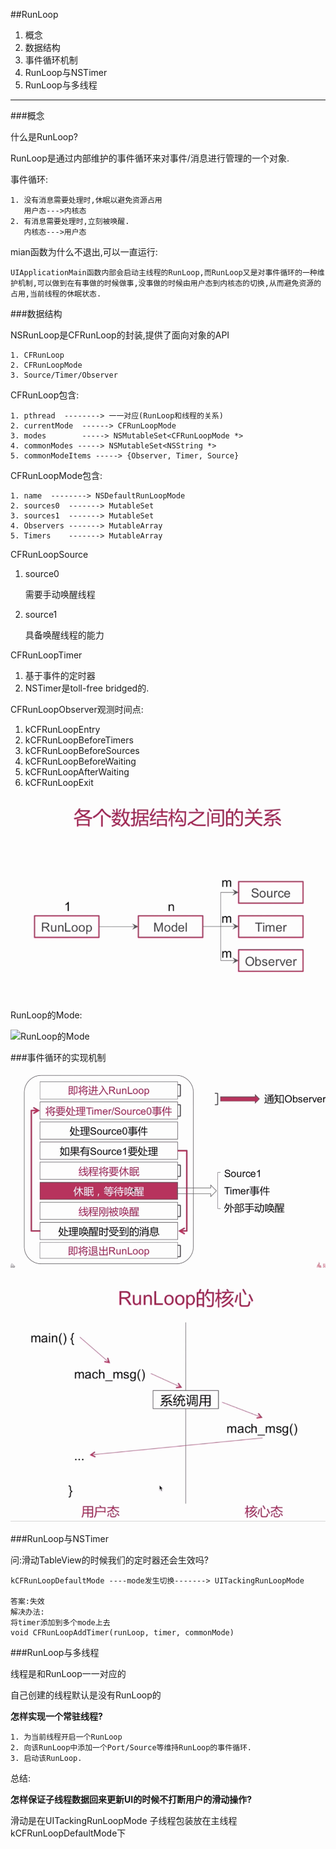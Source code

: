##RunLoop

1. 概念
2. 数据结构
3. 事件循环机制
4. RunLoop与NSTimer
5. RunLoop与多线程

****

###概念

什么是RunLoop?

RunLoop是通过内部维护的事件循环来对事件/消息进行管理的一个对象.

事件循环:

	1. 没有消息需要处理时,休眠以避免资源占用
	   用户态--->内核态
	2. 有消息需要处理时,立刻被唤醒.
	   内核态--->用户态

	
mian函数为什么不退出,可以一直运行:

	UIApplicationMain函数内部会启动主线程的RunLoop,而RunLoop又是对事件循环的一种维护机制,可以做到在有事做的时候做事,没事做的时候由用户态到内核态的切换,从而避免资源的占用,当前线程的休眠状态.
	
###数据结构

NSRunLoop是CFRunLoop的封装,提供了面向对象的API

	1. CFRunLoop
	2. CFRunLoopMode
	3. Source/Timer/Observer
CFRunLoop包含:
	
	1. pthread  --------> 一一对应(RunLoop和线程的关系)
	2. currentMode  ------> CFRunLoopMode
	3. modes		-----> NSMutableSet<CFRunLoopMode *>
	4. commonModes -----> NSMutableSet<NSString *>
	5. commonModeItems -----> {Observer, Timer, Source}
CFRunLoopMode包含:

	1. name  --------> NSDefaultRunLoopMode
	2. sources0  -------> MutableSet 
	3. sources1  -------> MutableSet
	4. Observers -------> MutableArray
	5. Timers	 -------> MutableArray
CFRunLoopSource
	
1. source0

	需要手动唤醒线程
	
2. source1

	具备唤醒线程的能力

CFRunLoopTimer 

1. 基于事件的定时器
2. NSTimer是toll-free bridged的.

CFRunLoopObserver观测时间点:

1. kCFRunLoopEntry
2. kCFRunLoopBeforeTimers
3. kCFRunLoopBeforeSources
4. kCFRunLoopBeforeWaiting
5. kCFRunLoopAfterWaiting
6. kCFRunLoopExit

![各个数据结构直之间的关系](https://raw.githubusercontent.com/xunan623/xunan623.github.io/master/RunLoop/各个数据结构直之间的关系.png)

RunLoop的Mode:

![RunLoop的Mode](https://raw.githubusercontent.com/xunan623/xunan623.github.io/master/RunLoop/RunLoop的Mode.png)

###事件循环的实现机制

![事件循环的实现机制](https://raw.githubusercontent.com/xunan623/xunan623.github.io/master/RunLoop/事件循环的实现机制.png)

![RunLoop的核心](https://raw.githubusercontent.com/xunan623/xunan623.github.io/master/RunLoop/RunLoop的核心.png)

###RunLoop与NSTimer

问:滑动TableView的时候我们的定时器还会生效吗?

	kCFRunLoopDefaultMode ----mode发生切换-------> UITackingRunLoopMode
	
	答案:失效
	解决办法:
	将timer添加到多个mode上去
	void CFRunLoopAddTimer(runLoop, timer, commonMode)
	
###RunLoop与多线程

线程是和RunLoop一一对应的

自己创建的线程默认是没有RunLoop的

**怎样实现一个常驻线程?**
	
	1. 为当前线程开启一个RunLoop
	2. 向该RunLoop中添加一个Port/Source等维持RunLoop的事件循环.
	3. 启动该RunLoop.


总结:

**怎样保证子线程数据回来更新UI的时候不打断用户的滑动操作?**

滑动是在UITackingRunLoopMode  子线程包装放在主线程kCFRunLoopDefaultMode下
